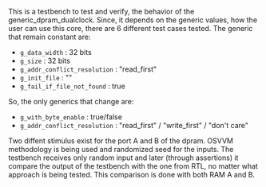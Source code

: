 This is a testbench to test and verify, the behavior of the generic_dpram_dualclock. Since, it depends on the generic values, how the user can use this core, there are 6 different test cases tested. The generic that remain constant are:
  - `g_data_width`               : 32 bits
  - `g_size`                     : 32 bits
  - `g_addr_conflict_resolution` : "read_first"
  - `g_init_file`                : ""
  - `g_fail_if_file_not_found`   : true

So, the only generics that change are: 
  - `g_with_byte_enable`  : true/false
  - `g_addr_conflict_resolution` : "read_first" / "write_first" / "don't care"

Two diffent stimulus exist for the port A and B of the dpram. OSVVM methodology is being used and randomized seed for the inputs. The testbench receives only random input and later (through assertions) it compare the output of the testbench with the one from RTL, no matter what approach is being tested. This comparison is done with both RAM A and B.

